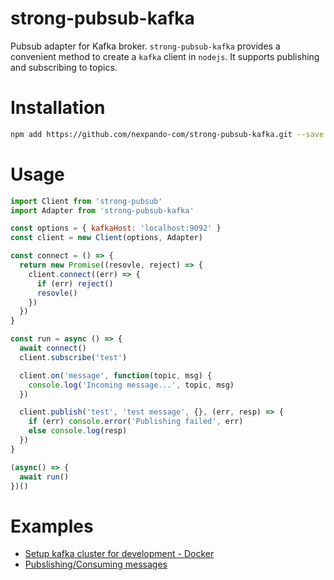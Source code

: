 # strong-pubsub-kafka

Pubsub adapter for Kafka broker. `strong-pubsub-kafka` provides a convenient method to create a `kafka` client in `nodejs`. It supports publishing and subscribing to topics.

# Installation

```sh
npm add https://github.com/nexpando-com/strong-pubsub-kafka.git --save
```

# Usage

```javascript
import Client from 'strong-pubsub'
import Adapter from 'strong-pubsub-kafka'

const options = { kafkaHost: 'localhost:9092' }
const client = new Client(options, Adapter)

const connect = () => {
  return new Promise((resovle, reject) => {
    client.connect((err) => {
      if (err) reject()
      resovle()
    })
  })
}

const run = async () => {
  await connect()
  client.subscribe('test')

  client.on('message', function(topic, msg) {
    console.log('Incoming message...', topic, msg)
  })

  client.publish('test', 'test message', {}, (err, resp) => {
    if (err) console.error('Publishing failed', err)
    else console.log(resp)
  })
}

(async() => {
  await run()
})()
```

# Examples

- [Setup kafka cluster for development - Docker](examples/kafka-cluster/docker-compose.yml)
- [Pubslishing/Consuming messages](examples/README.md)

